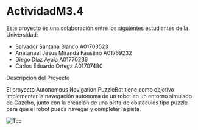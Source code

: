 # ActividadM3.4

Este proyecto es una colaboración entre los siguientes estudiantes de la Universidad:

- Salvador Santana Blanco           A01703523
- Anatanael Jesus Miranda Faustino  A01769232
- Diego Díaz Ayala                  A01770236
- Carlos Eduardo Ortega             A01707480

Descripción del Proyecto

El proyecto Autonomous Navigation PuzzleBot tiene como objetivo implementar la navegación autónoma de un robot en un entorno simulado de Gazebo, junto con la creación de una pista de obstáculos tipo puzzle para que el robot pueda navegar y completar la pista.

![Tec](https://brandemia.org/sites/default/files/sites/default/files/tec_monterrey_nuevo_logo.png)
